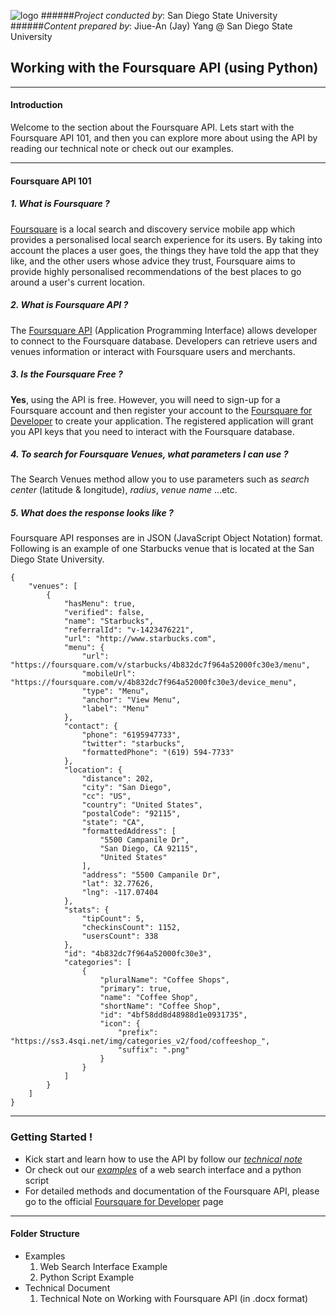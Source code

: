 ![logo](http://humandynamics.sdsu.edu/images/HDMA_Logo.png)
######*Project conducted by*: San Diego State University
######*Content prepared by*: Jiue-An (Jay) Yang @ San Diego State University

## Working with the Foursquare API (using Python)

---

#### Introduction
Welcome to the section about the Foursquare API.
Lets start with the Foursquare API 101, and then you can explore more about using the API by reading our technical note or check out our examples.

---

#### Foursquare API 101

##### 1. What is Foursquare ?

   [Foursquare](https://foursquare.com/) is a local search and discovery service mobile app which provides a personalised local search experience for its users. By taking into account the places a user goes, the things they have told the app that they like, and the other users whose advice they trust, Foursquare aims to provide highly personalised recommendations of the best places to go around a user's current location.

##### 2. What is Foursquare API ?

   The [Foursquare API](https://developer.foursquare.com/start) (Application Programming Interface) allows developer to connect to the Foursquare database.  Developers can retrieve users and venues information or interact with Foursquare users and merchants.

##### 3. Is the Foursquare Free ?

   **Yes**, using the API is free.  However, you will need to sign-up for a Foursquare account and then register your account to the [Foursquare for Developer](https://developer.foursquare.com/) to create your application. The registered application will grant you API keys that you need to interact with the Foursquare database.

##### 4. To search for Foursquare Venues, what parameters I can use ?

   The Search Venues method allow you to use parameters such as *search center* (latitude & longitude), *radius*, *venue name* ...etc.

##### 5. What does the response looks like ?

   Foursquare API responses are in JSON (JavaScript Object Notation) format.  Following is an example of one Starbucks venue that is located at the San Diego State University.

	{
	    "venues": [
	        {
	            "hasMenu": true,
	            "verified": false,
	            "name": "Starbucks",
	            "referralId": "v-1423476221",
	            "url": "http://www.starbucks.com",
	            "menu": {
	                "url": "https://foursquare.com/v/starbucks/4b832dc7f964a52000fc30e3/menu",
	                "mobileUrl": "https://foursquare.com/v/4b832dc7f964a52000fc30e3/device_menu",
	                "type": "Menu",
	                "anchor": "View Menu",
	                "label": "Menu"
	            },
	            "contact": {
	                "phone": "6195947733",
	                "twitter": "starbucks",
	                "formattedPhone": "(619) 594-7733"
	            },
	            "location": {
	                "distance": 202,
	                "city": "San Diego",
	                "cc": "US",
	                "country": "United States",
	                "postalCode": "92115",
	                "state": "CA",
	                "formattedAddress": [
	                    "5500 Campanile Dr",
	                    "San Diego, CA 92115",
	                    "United States"
	                ],
	                "address": "5500 Campanile Dr",
	                "lat": 32.77626,
	                "lng": -117.07404
	            },
	            "stats": {
	                "tipCount": 5,
	                "checkinsCount": 1152,
	                "usersCount": 338
	            },
	            "id": "4b832dc7f964a52000fc30e3",
	            "categories": [
	                {
	                    "pluralName": "Coffee Shops",
	                    "primary": true,
	                    "name": "Coffee Shop",
	                    "shortName": "Coffee Shop",
	                    "id": "4bf58dd8d48988d1e0931735",
	                    "icon": {
	                        "prefix": "https://ss3.4sqi.net/img/categories_v2/food/coffeeshop_",
	                        "suffix": ".png"
	                    }
	                }
	            ]
	        }
	    ]
	}

--- 

### Getting Started !

+ Kick start and learn how to use the API by follow our *[technical note](https://github.com/HDMA-SDSU/HDMA-SocialMediaAPI/tree/dev/API-Foursquare/Tech_Document)*
+ Or check out our *[examples](https://github.com/HDMA-SDSU/HDMA-SocialMediaAPI/tree/dev/API-Foursquare/Example)* of a web search interface and a python script
+ For detailed methods and documentation of the Foursquare API, please go to the official [Foursquare for Developer](https://developer.foursquare.com/) page

---

#### Folder Structure
- Examples
	1. Web Search Interface Example
	2. Python Script Example
- Technical Document
	1. Technical Note on Working with Foursquare API (in .docx format)